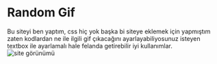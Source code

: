 # Random Gif
Bu siteyi ben yaptım, css hiç yok başka bi siteye eklemek için yapmıştım zaten kodlardan ne ile ilgili gif çıkacağını ayarlayabiliyosunuz isteyen textbox ile ayarlamalı hale felanda getirebilir iyi kullanımlar. <br>
![site görünümü](https://inflames.please-fuck.me/5pZMVOjHo.png)

